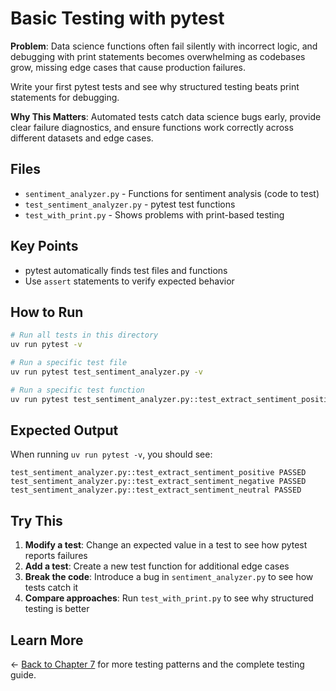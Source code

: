 # Basic Testing with pytest

**Problem**: Data science functions often fail silently with incorrect logic, and debugging with print statements becomes overwhelming as codebases grow, missing edge cases that cause production failures.

Write your first pytest tests and see why structured testing beats print statements for debugging.

**Why This Matters**: Automated tests catch data science bugs early, provide clear failure diagnostics, and ensure functions work correctly across different datasets and edge cases.

## Files

- `sentiment_analyzer.py` - Functions for sentiment analysis (code to test)
- `test_sentiment_analyzer.py` - pytest test functions
- `test_with_print.py` - Shows problems with print-based testing

## Key Points

- pytest automatically finds test files and functions
- Use `assert` statements to verify expected behavior

## How to Run

```bash
# Run all tests in this directory
uv run pytest -v

# Run a specific test file
uv run pytest test_sentiment_analyzer.py -v

# Run a specific test function
uv run pytest test_sentiment_analyzer.py::test_extract_sentiment_positive -v
```

## Expected Output

When running `uv run pytest -v`, you should see:

```
test_sentiment_analyzer.py::test_extract_sentiment_positive PASSED
test_sentiment_analyzer.py::test_extract_sentiment_negative PASSED
test_sentiment_analyzer.py::test_extract_sentiment_neutral PASSED
```

## Try This

1. **Modify a test**: Change an expected value in a test to see how pytest reports failures
2. **Add a test**: Create a new test function for additional edge cases
3. **Break the code**: Introduce a bug in `sentiment_analyzer.py` to see how tests catch it
4. **Compare approaches**: Run `test_with_print.py` to see why structured testing is better

## Learn More

← [Back to Chapter 7](../README.md) for more testing patterns and the complete testing guide.